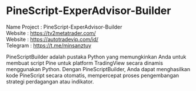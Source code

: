 # PineScript-ExperAdvisor-Builder
Name Project : PineScript-ExperAdvisor-Builder   
Website : https://tv2metatrader.com/   
Website : https://autotradevip.com/id/   
Telegram : https://t.me/minsanztuy   

PineScriptBuilder adalah pustaka Python yang memungkinkan Anda untuk membuat script Pine untuk platform TradingView secara dinamis menggunakan Python. Dengan PineScriptBuilder, Anda dapat menghasilkan kode PineScript secara otomatis, mempercepat proses pengembangan strategi perdagangan atau indikator.
